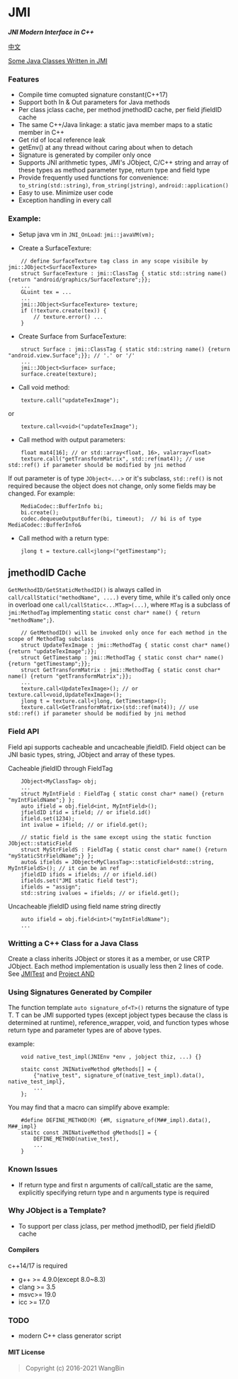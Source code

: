 # JMI
**_JNI Modern Interface in C++_**

[中文](README_zh_CN.md)

[Some Java Classes Written in JMI](https://github.com/wang-bin/AND.git)

### Features

- Compile time comupted signature constant(C++17)
- Support both In & Out parameters for Java methods
- Per class jclass cache, per method jmethodID cache, per field jfieldID cache
- The same C++/Java linkage: a static java member maps to a static member in C++
- Get rid of local reference leak
- getEnv() at any thread without caring about when to detach
- Signature is generated by compiler only once
- Supports JNI arithmetic types, JMI's JObject, C/C++ string and array of these types as method parameter type, return type and field type
- Provide frequently used functions for convenience: `to_string(std::string)`, `from_string(jstring)`, `android::application()`
- Easy to use. Minimize user code
- Exception handling in every call

### Example:
- Setup java vm in `JNI_OnLoad`: `jmi::javaVM(vm);`

- Create a SurfaceTexture:
```
    // define SurfaceTexture tag class in any scope visibile by jmi::JObject<SurfaceTexture>
    struct SurfaceTexture : jmi::ClassTag { static std::string name() {return "android/graphics/SurfaceTexture";}};
    ...
    GLuint tex = ...
    ...
    jmi::JObject<SurfaceTexture> texture;
    if (!texture.create(tex)) {
        // texture.error() ...
    }
```

- Create Surface from SurfaceTexture:
```
    struct Surface : jmi::ClassTag { static std::string name() {return "android.view.Surface";}}; // '.' or '/'
    ...
    jmi::JObject<Surface> surface;
    surface.create(texture);
```

- Call void method:
```
    texture.call("updateTexImage");
```

or

```
    texture.call<void>("updateTexImage");
```

- Call method with output parameters:
```
    float mat4[16]; // or std::array<float, 16>, valarray<float>
    texture.call("getTransformMatrix", std::ref(mat4)); // use std::ref() if parameter should be modified by jni method
```

If out parameter is of type `JObject<...>` or it's subclass, `std::ref()` is not required because the object does not change, only some fields may be changed. For example:

```
    MediaCodec::BufferInfo bi;
    bi.create();
    codec.dequeueOutputBuffer(bi, timeout);  // bi is of type MediaCodec::BufferInfo&
```

- Call method with a return type:
```
    jlong t = texture.call<jlong>("getTimestamp");
```

## jmethodID Cache

 `GetMethodID/GetStaticMethodID()` is always called in `call/callStatic("methodName", ....)` every time, while it's called only once in overload one `call/callStatic<...MTag>(...)`, where `MTag` is a subclass of `jmi:MethodTag` implementing `static const char* name() { return "methodName";}`.

```
    // GetMethodID() will be invoked only once for each method in the scope of MethodTag subclass
    struct UpdateTexImage : jmi::MethodTag { static const char* name() {return "updateTexImage";}};
    struct GetTimestamp : jmi::MethodTag { static const char* name() {return "getTimestamp";}};
    struct GetTransformMatrix : jmi::MethodTag { static const char* name() {return "getTransformMatrix";}};
    ...
    texture.call<UpdateTexImage>(); // or texture.call<void,UpdateTexImage>();
    jlong t = texture.call<jlong, GetTimestamp>();
    texture.call<GetTransformMatrix>(std::ref(mat4)); // use std::ref() if parameter should be modified by jni method
```

### Field API

Field api supports cacheable and uncacheable jfieldID. Field object can be JNI basic types, string, JObject and array of these types.

Cacheable jfieldID through FieldTag

```
    JObject<MyClassTag> obj;
    ...
    struct MyIntField : FieldTag { static const char* name() {return "myIntFieldName";} };
    auto ifield = obj.field<int, MyIntField>();
    jfieldID ifid = ifield; // or ifield.id()
    ifield.set(1234);
    int ivalue = ifield; // or ifield.get();

    // static field is the same except using the static function JObject::staticField
    struct MyStrFieldS : FieldTag { static const char* name() {return "myStaticStrFieldName";} };
    auto& ifields = JObject<MyClassTag>::staticField<std::string, MyIntFieldS>(); // it can be an ref
    jfieldID ifids = ifields; // or ifield.id()
    ifields.set("JMI static field test");
    ifields = "assign";
    std::string ivalues = ifields; // or ifield.get();
```

Uncacheable jfieldID using field name string directly

```
    auto ifield = obj.field<int>("myIntFieldName");
    ...
```

### Writting a C++ Class for a Java Class

Create a class inherits JObject<YouClassTag> or stores it as a member, or use CRTP JObject<YouClass>. Each method implementation is usually less then 2 lines of code. See [JMITest](test/JMITest.h) and [Project AND](https://github.com/wang-bin/AND.git)

### Using Signatures Generated by Compiler

The function template `auto signature_of<T>()` returns the signature of type T. T can be JMI supported types (except jobject types because the class is determined at runtime), reference_wrapper, void, and function types whose return type and parameter types are of above types.

example:

```
    void native_test_impl(JNIEnv *env , jobject thiz, ...) {}

    staitc const JNINativeMethod gMethods[] = {
        {"native_test", signature_of(native_test_impl).data(), native_test_impl},
        ...
    };
```

You may find that a macro can simplify above example:

```
    #define DEFINE_METHOD(M) {#M, signature_of(M##_impl).data(), M##_impl}
    staitc const JNINativeMethod gMethods[] = {
        DEFINE_METHOD(native_test),
        ...
    }
```


### Known Issues

- If return type and first n arguments of call/call_static are the same, explicitly specifying return type and n arguments type is required

### Why JObject is a Template?
- To support per class jclass, per method jmethodID, per field jfieldID cache

#### Compilers

c++14/17 is required

- g++ >= 4.9.0(except 8.0~8.3)
- clang >= 3.5
- msvc>= 19.0
- icc >= 17.0


### TODO
- modern C++ class generator script

#### MIT License
>Copyright (c) 2016-2021 WangBin
